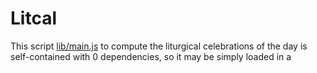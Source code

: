 # Litcal

This script [lib/main.js](./lib/main.js) to compute the liturgical celebrations of the day
is self-contained with 0 dependencies, so it may be simply loaded in a <script> tag.
It was written with the Archdiocese of San Francisco in mind but is
suitable for any diocese with the same rules (eg. Epiphany and Ascension on Sunday). 

All you need is a function call to `getCelebrations(cache, y, m, d)` where
`cache` is an object to which you want to hold a reference (so that you can call
`getCelebrations` again and it doesn't have to recompute the whole year). `y, m, d`
are the date components. Note that `m` (the month) is 0-indexed, like in JavaScript's
`Date` object, but `d` is 1-indexed.
